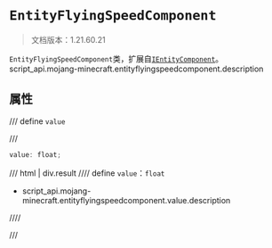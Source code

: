 # `EntityFlyingSpeedComponent`

> 文档版本：1.21.60.21

`EntityFlyingSpeedComponent`类，扩展自[`IEntityComponent`](./ientitycomponent.md)。script_api.mojang-minecraft.entityflyingspeedcomponent.description

## 属性

/// define
`value`


///

```js
value: float;
```

/// html | div.result
//// define
`value`：`float`

- script_api.mojang-minecraft.entityflyingspeedcomponent.value.description


////

///

